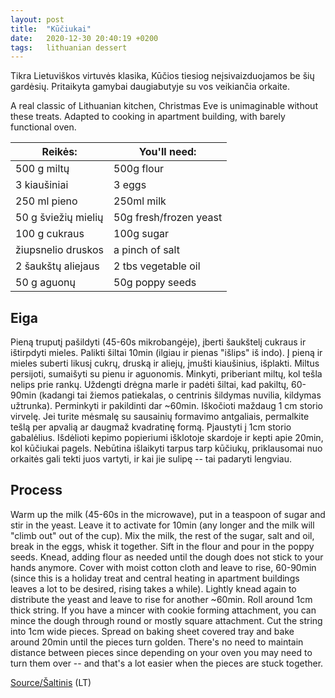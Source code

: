 ```yaml
---
layout: post
title:  "Kūčiukai"
date:   2020-12-30 20:40:19 +0200
tags:   lithuanian dessert
---
```


Tikra Lietuviškos virtuvės klasika, Kūčios tiesiog neįsivaizduojamos be šių gardėsių.
Pritaikyta gamybai daugiabutyje su vos veikiančia orkaite.

A real classic of Lithuanian kitchen, Christmas Eve is unimaginable without these treats.
Adapted to cooking in apartment building, with barely functional oven.

<!--more-->

Reikės: | You'll need:
-----|-----
500 g miltų | 500g flour
3 kiaušiniai | 3 eggs
250 ml pieno | 250ml milk
50 g šviežių mielių | 50g fresh/frozen yeast
100 g cukraus | 100g sugar
žiupsnelio druskos | a pinch of salt
2 šaukštų aliejaus | 2 tbs vegetable oil
50 g aguonų | 50g poppy seeds

## Eiga

Pieną truputį pašildyti (45-60s mikrobangėje), įberti šaukštelį cukraus ir ištirpdyti mieles. Palikti šiltai 10min (ilgiau ir pienas "išlips" iš indo).
Į pieną ir mieles suberti likusį cukrų, druską ir aliejų, įmušti kiaušinius, išplakti.
Miltus persijoti, sumaišyti su pienu ir aguonomis. Minkyti, priberiant miltų, kol tešla nelips prie rankų.
Uždengti drėgna marle ir padėti šiltai, kad pakiltų, 60-90min (kadangi tai žiemos patiekalas, o centrinis šildymas nuvilia, kildymas užtrunka). Perminkyti ir pakildinti dar ~60min.
Iškočioti maždaug 1 cm storio virvelę. Jei turite mėsmalę su sausainių formavimo antgaliais,
permalkite tešlą per apvalią ar daugmaž kvadratinę formą. Pjaustyti į 1cm storio gabalėlius.
Išdėlioti kepimo popieriumi išklotoje skardoje ir kepti apie 20min, kol kūčiukai pagels.
Nebūtina išlaikyti tarpus tarp kūčiukų, priklausomai nuo orkaitės gali tekti juos vartyti,
ir kai jie sulipę -- tai padaryti lengviau.

## Process

Warm up the milk (45-60s in the microwave), put in a teaspoon of sugar and stir in the yeast. Leave it to activate for 10min (any longer and the milk will "climb out" out of the cup).
Mix the milk, the rest of the sugar, salt and oil, break in the eggs, whisk it together.
Sift in the flour and pour in the poppy seeds. Knead, adding flour as needed until the dough
does not stick to your hands anymore.
Cover with moist cotton cloth and leave to rise, 60-90min (since this is a holiday treat and central heating in apartment buildings leaves a lot to be desired, rising takes a while).
Lightly knead again to distribute the yeast and leave to rise for another ~60min.
Roll around 1cm thick string. If you have a mincer with cookie forming attachment,
you can mince the dough through round or mostly square attachment. Cut the string
into 1cm wide pieces.
Spread on baking sheet covered tray and bake around 20min until the pieces turn golden.
There's no need to maintain distance between pieces since depending on your oven
you may need to turn them over -- and that's a lot easier when the pieces are stuck together.

[Source/Šaltinis](https://www.beatosvirtuve.lt/receptai/tradiciniai-mieliniai-kuciukai/) (LT)
